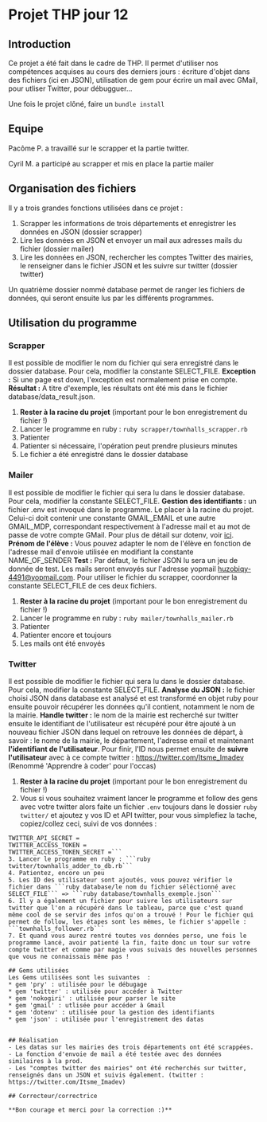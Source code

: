 # Projet THP jour 12

## Introduction
Ce projet a été fait dans le cadre de THP. Il permet d'utiliser nos compétences acquises au cours des derniers jours : écriture d'objet dans des fichiers (ici en JSON), utilisation de gem pour écrire un mail avec GMail, pour utliser Twitter, pour débugguer...

Une fois le projet clôné, faire un ```bundle install```

## Equipe
Pacôme P. a travaillé sur le scrapper et la partie twitter.

Cyril M. a participé au scrapper et mis en place la partie mailer

## Organisation des fichiers 
Il y a trois grandes fonctions utilisées dans ce projet : 
1. Scrapper les informations de trois départements et enregistrer les données en JSON (dossier scrapper)
2. Lire les données en JSON et envoyer un mail aux adresses mails du fichier (dossier mailer)
3. Lire les données en JSON, rechercher les comptes Twitter des mairies, le renseigner dans le fichier JSON et les suivre sur twitter (dossier twitter)

Un quatrième dossier nommé database permet de ranger les fichiers de données, qui seront ensuite lus par les différents programmes. 

## Utilisation du programme
### Scrapper
Il est possible de modifier le nom du fichier qui sera enregistré dans le dossier database. Pour cela, modifier la constante SELECT_FILE. 
**Exception :** Si une page est down, l'exception est normalement prise en compte. 
**Résultat :** A titre d'exemple, les résultats ont été mis dans le fichier database/data_result.json.

1. **Rester à la racine du projet** (important pour le bon enregistrement du fichier !)
2. Lancer le programme en ruby : ```ruby scrapper/townhalls_scrapper.rb```
3. Patienter
4. Patienter si nécessaire, l'opération peut prendre plusieurs minutes
5. Le fichier a été enregistré dans le dossier database 

### Mailer
Il est possible de modifier le fichier qui sera lu dans le dossier database. Pour cela, modifier la constante SELECT_FILE. 
**Gestion des identifiants :** un fichier .env est invoqué dans le programme. Le placer à la racine du projet. Celui-ci doit contenir une constante GMAIL_EMAIL et une autre GMAIL_MDP, correspondant respectivement à l'adresse mail et au mot de passe de votre compte GMail. Pour plus de détail sur dotenv, voir [ici](https://github.com/felhix/cheat_sheets/blob/master/Ruby/dotenv.md).
**Prénom de l'élève :** Vous pouvez adapter le nom de l'élève en fonction de l'adresse mail d'envoie utilisée en modifiant la constante NAME_OF_SENDER
**Test :** Par défaut, le fichier JSON lu sera un jeu de donnée de test. Les mails seront envoyés sur l'adresse yopmail huzobiqy-4491@yopmail.com. Pour utiliser le fichier du scrapper, coordonner la constante SELECT_FILE de ces deux fichiers.  

1. **Rester à la racine du projet** (important pour le bon enregistrement du fichier !)
2. Lancer le programme en ruby : ```ruby mailer/townhalls_mailer.rb```
3. Patienter
4. Patienter encore et toujours 
5. Les mails ont été envoyés

### Twitter
Il est possible de modifier le fichier qui sera lu dans le dossier database. Pour cela, modifier la constante SELECT_FILE.
**Analyse du JSON :** le fichier choisi JSON dans database est analysé et est transformé en objet ruby pour ensuite pouvoir récupérer les données qu'il contient, notamment le nom de la mairie. **Handle twitter :** le nom de la mairie est recherché sur twitter ensuite le identifiant de l'utilisateur est récupéré pour être ajouté à un nouveau fichier JSON dans lequel on retrouve les données de départ, à savoir : le nome de la mairie, le département, l'adresse email et maintenant **l'identifiant de l'utilisateur**. Pour finir, l'ID nous permet ensuite de **suivre l'utilisateur** avec à ce compte twitter : https://twitter.com/Itsme_Imadev (Renommé 'Apprendre à coder' pour l'occas)

1. **Rester à la racine du projet** (important pour le bon enregistrement du fichier !)
2. Vous si vous souhaitez vraiment lancer le programme et follow des gens avec votre twitter alors faite un fichier ```.env``` toujours dans le dossier ```ruby twitter/``` et ajoutez y vos ID et API twitter, pour vous simplefiez la tache, copiez/collez ceci, suivi de vos données :
```TWITTER_API_KEY =
TWITTER_API_SECRET =
TWITTER_ACCESS_TOKEN =
TWITTER_ACCESS_TOKEN_SECRET =```
3. Lancer le programme en ruby : ```ruby twitter/townhalls_adder_to_db.rb```
4. Patientez, encore un peu
5. Les ID des utilisateur sont ajoutés, vous pouvez vérifier le fichier dans ```ruby database/le nom du fichier séléctionné avec SELECT_FILE``` => ```ruby database/townhalls_exemple.json```
6. Il y a également un fichier pour suivre les utilisateurs sur twitter que l'on a récupéré dans le tableau, parce que c'est quand même cool de se servir des infos qu'on a trouvé ! Pour le fichier qui permet de follow, les étapes sont les mêmes, le fichier s'appelle : ```townhalls_follower.rb```
7. Et quand vous aurez rentré toutes vos données perso, une fois le programme lancé, avoir patienté la fin, faite donc un tour sur votre compte twitter et comme par magie vous suivais des nouvelles personnes que vous ne connaissais même pas !

## Gems utilisées
Les Gems utilisées sont les suivantes  :
* gem 'pry' : utilisée pour le débugage 
* gem 'twitter' : utilisée pour accéder à Twitter
* gem 'nokogiri' : utilisée pour parser le site
* gem 'gmail' : utlisée pour accéder à Gmail
* gem 'dotenv' : utilisée pour la gestion des identifiants
* gem 'json' : utilisée pour l'enregistrement des datas


## Réalisation
- Les datas sur les mairies des trois départements ont été scrappées. 
- La fonction d'envoie de mail a été testée avec des données similaires à la prod.
- Les "comptes twitter des mairies" ont été recherchés sur twitter, renseignés dans un JSON et suivis également. (twitter : https://twitter.com/Itsme_Imadev)

## Correcteur/correctrice 

**Bon courage et merci pour la correction :)**